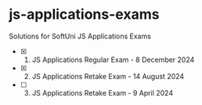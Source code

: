 # js-applications-exams
Solutions for SoftUni JS Applications Exams

- [x] 01. JS Applications Regular Exam - 8 December 2024
- [x] 02. JS Applications Retake Exam - 14 August 2024
- [ ] 03. JS Applications Retake Exam - 9 April 2024
